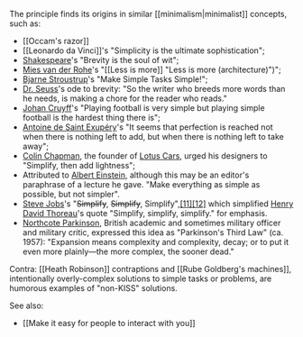 
The principle finds its origins in similar [[minimalism|minimalist]] concepts, such as:

- [[Occam's razor]]
- [[Leonardo da Vinci]]'s "Simplicity is the ultimate sophistication";
- [Shakespeare](https://en.wikipedia.org/wiki/Shakespeare "Shakespeare")'s "Brevity is the soul of wit";
- [Mies van der Rohe](https://en.wikipedia.org/wiki/Mies_van_der_Rohe "Mies van der Rohe")'s "[[Less is more]] "Less is more (architecture)")";
- [Bjarne Stroustrup](https://en.wikipedia.org/wiki/Bjarne_Stroustrup "Bjarne Stroustrup")'s "Make Simple Tasks Simple!";
- [Dr. Seuss](https://en.wikipedia.org/wiki/Dr._Seuss "Dr. Seuss")'s ode to brevity: "So the writer who breeds more words than he needs, is making a chore for the reader who reads."
- [Johan Cruyff](https://en.wikipedia.org/wiki/Johan_Cruyff "Johan Cruyff")'s "Playing football is very simple but playing simple football is the hardest thing there is";
- [Antoine de Saint Exupéry](https://en.wikipedia.org/wiki/Antoine_de_Saint_Exup%C3%A9ry "Antoine de Saint Exupéry")'s "It seems that perfection is reached not when there is nothing left to add, but when there is nothing left to take away";
- [Colin Chapman](https://en.wikipedia.org/wiki/Colin_Chapman "Colin Chapman"), the founder of [Lotus Cars](https://en.wikipedia.org/wiki/Lotus_Cars "Lotus Cars"), urged his designers to "Simplify, then add lightness";
- Attributed to [Albert Einstein](https://en.wikipedia.org/wiki/Albert_Einstein "Albert Einstein"), although this may be an editor's paraphrase of a lecture he gave. "Make everything as simple as possible, but not simpler".
- [Steve Jobs](https://en.wikipedia.org/wiki/Steve_Jobs "Steve Jobs")'s "~~Simplify~~, ~~Simplify~~, Simplify",[[11]](https://en.wikipedia.org/wiki/KISS_principle#cite_note-11)[[12]](https://en.wikipedia.org/wiki/KISS_principle#cite_note-12) which simplified [Henry David Thoreau](https://en.wikipedia.org/wiki/Henry_David_Thoreau "Henry David Thoreau")'s quote "Simplify, simplify, simplify." for emphasis.
- [Northcote Parkinson](https://en.wikipedia.org/wiki/C._Northcote_Parkinson "C. Northcote Parkinson"), British academic and sometimes military officer and military critic, expressed this idea as "Parkinson's Third Law" (ca. 1957): "Expansion means complexity and complexity, decay; or to put it even more plainly—the more complex, the sooner dead."

Contra: [[Heath Robinson]] contraptions and [[Rube Goldberg's machines]], intentionally overly-complex solutions to simple tasks or problems, are humorous examples of "non-KISS" solutions.

See also:

- [[Make it easy for people to interact with you]]